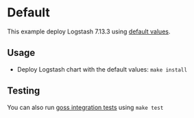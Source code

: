 # Default

This example deploy Logstash 7.13.3 using [default values][].


## Usage

* Deploy Logstash chart with the default values: `make install`


## Testing

You can also run [goss integration tests][] using `make test`


[goss integration tests]: https://github.com/elastic/helm-charts/tree/7.13/logstash/examples/default/test/goss.yaml
[default values]: https://github.com/elastic/helm-charts/tree/7.13/logstash/values.yaml
